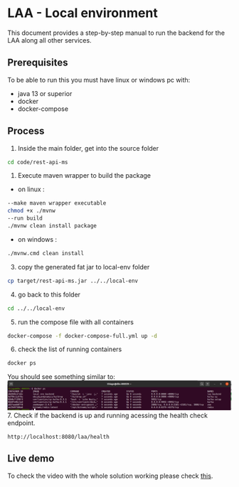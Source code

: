 # LAA - Local environment

This document provides a step-by-step manual to run the backend for the LAA along all other services.

## Prerequisites
To be able to run this you must have linux or windows pc with:
 * java 13 or superior
 * docker
 * docker-compose

## Process

1. Inside the main folder, get into the source folder
```bash
cd code/rest-api-ms
```
1. Execute maven wrapper to build the package
 * on linux :

```bash
--make maven wrapper executable
chmod +x ./mvnw
--run build
./mvnw clean install package
```
* on windows :
```bash
./mvnw.cmd clean install
```
3. copy the generated fat jar to local-env folder
```bash
cp target/rest-api-ms.jar ../../local-env
```
4. go back to this folder
```bash
cd ../../local-env
```
5. run the compose file with all containers
```bash
docker-compose -f docker-compose-full.yml up -d
```
6. check the list of running containers
```bash
docker ps
```
You should see something similar to: 
![Docker containers](../diagram/screenshots/docker_ps.png)
7. Check if the backend is up and running acessing the health check endpoint.
```
http://localhost:8080/laa/health
```

## Live demo

To check the video with the whole solution working please check [this](../video/live_demo.mp4). 
